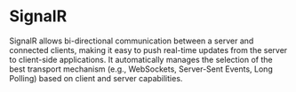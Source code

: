 # SignalR
SignalR allows bi-directional communication between a server and connected clients, making it easy to push real-time updates from the server to client-side applications. It automatically manages the selection of the best transport mechanism (e.g., WebSockets, Server-Sent Events, Long Polling) based on client and server capabilities.
